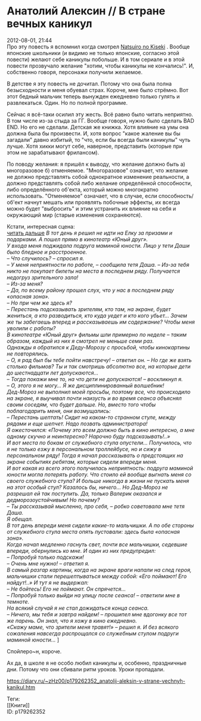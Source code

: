 Анатолий Алексин // В стране вечных каникул
============================================

   
 2012-08-01, 21:44   
  Про эту повесть я вспомнил когда смотрел  [Natsuiro no Kiseki](Natsuiro%20no%20Kiseki%2001-12%20END)  . Вообще японские школьники (и видимо не только японские, согласно этой повести) желают себе каникулы побольше. И в том сериале и в этой повести прозвучало желание "хотим, чтобы каникулы не кончались!". И, собственно говоря, персонажи получили желаемое.   
   
 В детстве я эту повесть не дочитал. Потому что она была полна безысходности и меня обуевал страх. Короче, мне было стрёмно. Вот этот бедный мальчик теперь вынужден ежедневно только гулять и развлекаться. Один. Но по полной программе.   
   
 Сейчас я всё-таки осилил эту жесть. Всё равно было читать неприятно. В том числе из-за стыда за ГГ. Вообще говоря, нужно было сделать BAD END. Но его не сделали. Детская же книжка. Хотя влияние на умы она должна была бы произвести. И, хотя вопрос "какое жаление вы бы загадали" давно избитый, то "что, если бы всегда были каникулы" чуть лучше. Хотя хикки могут себе, наверное, представить (которые при этом не зарабатывают фрилансом).   
   
 По поводу желания: я пришёл к выводу, что желание должно быть а) многоразовое б) отменяемое. "Многоразовое" означает, что желание не должно представлять собой однократное изменение реальности, а должно представлять собой либо желание определённой способности, либо определённого об'екта, который можно многократно использовать. "Отменяемое" означает, что в случае, если способность/об'ект начнут мешать или проявлять побочные эффекты, их всегда можно будет "выбросить" и этим устранить их влияние на себя и окружающий мир (старые изменения сохраняются).   
   
 Кстати, интересная сцена:   
  [читать дальше](https://zHz00.diary.ru/p179262352.htm?index=1#linkmore179262352m1)     *В тот день я решил не идти на Елку за призами и подарками. А пошел прямо в кинотеатр «Юный друг».   
 У входа меня поджидала подруга маминой юности. Лицо у тети Даши было бледное и расстроенное.   
 – Что случилось? – спросил я.   
 – У меня неприятности по работе, – сообщила тетя Даша. – Из-за тебя никто не покупает билеты на места в последнем ряду. Получается недогруз зрительного зала!   
 – Из-за меня?   
 – Да, по всему району прошел слух, что у нас в последнем ряду «опасная зона».   
 – Но при чем же здесь я?   
 – Перестань подсказывать зрителям, кто там, на экране, будет жениться, а кто разводиться, кто куда уедет и кто кого убьет… Зачем же ты забегаешь вперед и рассказываешь им содержание? Чтобы меня уволили с работы?   
 В кинотеатре «Юный друг» фильмы шли примерно по неделе – таким образом, каждый из них я смотрел не меньше семи раз.   
 Однажды я обратился к Деду-Морозу с просьбой, чтобы кинокартины не повторялись.   
 – О, я рад был бы тебе пойти навстречу! – ответил он. – Но где же взять столько фильмов? Ты и так смотришь абсолютно все, на которые дети до шестнадцати лет допускаются…   
 – Тогда покажи мне то, на что дети не допускаются! – воскликнул я.   
 – О, этого я не могу… Я же дисциплинированный волшебник!   
 Дед-Мороз не выполнил моей просьбы, поэтому все, что происходило на экране, я выучивал почти наизусть и во время сеанса объяснял своим соседям, что будет дальше. Но, вместо того чтобы поблагодарить меня, они возмущались:   
 – Перестань шептать! Сидит на каком-то странном стуле, между рядами и еще шепчет. Надо позвать администратора!   
 Я ожесточился: «Почему это всем должно быть в кино интересно, а мне одному скучно и неинтересно? Нарочно буду подсказывать!..»   
 И вот места по бокам от служебного стула опустели… Получилось, что я не только езжу в персональном троллейбусе, но и сижу в персональном ряду! Тогда я начал рассказывать о предстоящих на экране событиях ребятам, которые сидели впереди меня.   
 И вот какая из всего этого получилась неприятность: подруга маминой юности могла потерять работу. Что стоило ей вообще выгнать меня со своего служебного стула? И больше никогда в жизни не пускать меня на этот особый стул? Казалось бы, ничего… Но Дед-Мороз не разрешал ей так поступить. Да, только Валерик оказался и дедморозоустойчивым! Но почему?   
 – Ты рассказывай мысленно, про себя, – робко советовала мне тетя Даша.   
 Я обещал.   
 В тот день впереди меня сидели какие-то мальчишки. А по обе стороны от служебного стула места опять пустовали: здесь была «опасная зона».   
 Когда начал медленно гаснуть свет, почти все мальчишки, седевшие впереди, обернулись ко мне. И один из них предупредил:   
 – Попробуй только подскажи!   
 – Очень мне нужно! – ответил я.   
 В самый разгар картины, когда на экране враги напали на след героя, мальчишки стали перешептываться между собой: «Его поймают! Его найдут!..» И тут я не выдержал:   
 – Не бойтесь! Его не поймают. Он спрячется…   
 – Попробуй только выйди на улицу после сеанса! – ответили мне в темноте.   
 На всякий случай я не стал дожидаться конца сеанса.   
 – Ничего, мы тебя и завтра найдем! – прошипел мне вдогонку все тот же парень. Он знал, что я хожу в кино ежедневно.   
 «Скажу маме, что зрители меня травят!» – решил я. И без всякого сожаления навсегда распрощался со служебным стулом подруги маминой юности…*  ]   
   
 Спойлеро~н, короче.     
   
 Ах да, в школе я не особо любил каникулы и, особенно, праздничные дни. Потому что они сбивали ритм уроков. Уроки пропадали.   
    
 <https://diary.ru/~zHz00/p179262352_anatolij-aleksin-v-strane-vechnyh-kanikul.htm>   
   
 Теги:   
 [[Книги]]   
 ID: p179262352